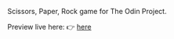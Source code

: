 Scissors, Paper, Rock game for The Odin Project. 

Preview live here: :point_right: <a href="https://sorrowlol.github.io/scissors-paper-rock/"> here  </a> 
